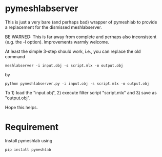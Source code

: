 # pymeshlabserver
This is just a very bare (and perhaps bad) wrapper of pymeshlab to provide a replacement for the dismissed meshlabserver.

BE WARNED: This is far away from complete and perhaps also inconsistent (e.g. the -l option). Improvements warmly welcome.

At least the simple 3-step should work, i.e., you can replace the old command

```meshlabserver -i input.obj -s script.mlx -o output.obj```

by

```python pymeshlabserver.py -i input.obj -s script.mlx -o output.obj```

To 1) load the "input.obj", 2) execute filter script "script.mlx" and 3) save as "output.obj".

Hope this helps.

# Requirement

Install pymeshlab using 

```pip install pymeshlab```
